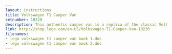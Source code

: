 ```yaml
---
layout: instructions
title: Volkswagen T1 Camper Van
setnumber: 10220
description: This authentic camper van is a replica of the classic Volkswagen Camper Van from 1962. Every iconic feature is here! On the outside, the terrific detailing includes 'V' shape three-way color split at the front, rounded roof and window frames, opening 'splittie' safari windshield, opening doors, iconic pop-up roof with textile curtain surround, roof rack, rear side air intake vents and lots more! The detailing is equally impressive on the inside, from the authentic VW air-cooled flat four cylinder boxer engine, front cabin bench seat, gear stick, angled dashboard and iconic spherical speedometer, to custom LEGO® features like folding rear bench seat, folding dinette table, closet with mirror and even a painting!
link: http://shop.lego.com/en-US/Volkswagen-T1-Camper-Van-10220
filenames: 
- lego volkswagen t1 camper van book 1.doc
- lego volkswagen t1 camper van book 2.doc
---
```

